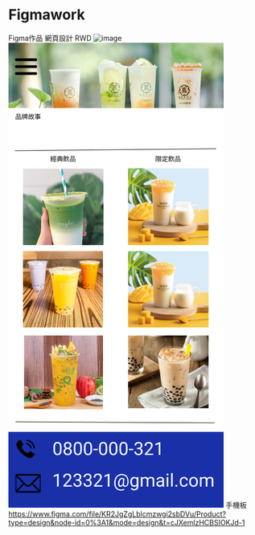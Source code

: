 # Figmawork
Figma作品 網頁設計 RWD
![image](https://github.com/aston0988/Figmawork/blob/main/%E5%A5%BD%E4%BA%86%E5%95%A6%E7%B4%85%E8%8C%B6%E5%86%B0%20%E6%AA%A2%E8%A8%8E.png)
![image](https://github.com/aston0988/Figmawork/blob/main/iPhone%2013%20Pro%20Max%20-%201.png)
手機板
https://www.figma.com/file/KR2JgZgLblcmzwgi2sbDVu/Product?type=design&node-id=0%3A1&mode=design&t=cJXemlzHCBSIOKJd-1
